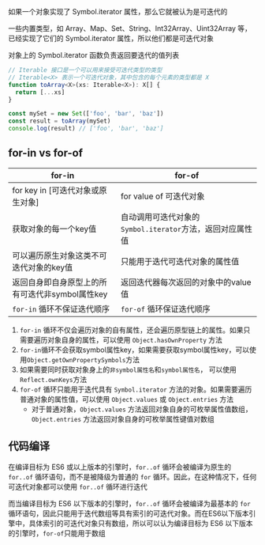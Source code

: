 如果一个对象实现了 Symbol.iterator 属性，那么它就被认为是可迭代的

一些内置类型，如 Array、Map、Set、String、Int32Array、Uint32Array 等，已经实现了它们的 Symbol.iterator 属性，所以他们都是可迭代对象

对象上的 Symbol.iterator 函数负责返回要迭代的值列表

```ts
// Iterable 接口是一个可以用来接受可迭代类型的类型
// Iterable<X> 表示一个可迭代对象，其中包含的每个元素的类型都是 X
function toArray<X>(xs: Iterable<X>): X[] {
  return [...xs]
}

const mySet = new Set(['foo', 'bar', 'baz'])
const result = toArray(mySet)
console.log(result) // ['foo', 'bar', 'baz']
```



## for-in vs for-of

| for-in                                          | for-of                                                    |
| ----------------------------------------------- | --------------------------------------------------------- |
| for key in [可迭代对象或原生对象]               | for value of 可迭代对象                                   |
| 获取对象的每一个key值                           | 自动调用可迭代对象的`Symbol.iterator`方法，返回对应属性值 |
| 可以遍历原生对象这类不可迭代对象的key值         | 只能用于迭代可迭代对象的属性值                            |
| 返回自身即自身原型上的所有可迭代非symbol属性key | 返回迭代器每次返回的对象中的value值                       |
| `for-in` 循环不保证迭代顺序                     | `for-of` 循环保证迭代顺序                                 |

1. `for-in` 循环不仅会遍历对象的自有属性，还会遍历原型链上的属性。如果只需要遍历对象自身的属性，可以使用 `Object.hasOwnProperty` 方法
2. `for-in`循环不会获取symbol属性key，如果需要获取symbol属性key，可以使用`Object.getOwnPropertySymbols`方法
3. 如果需要同时获取对象身上的`非symbol属性名`和`symbol属性名`， 可以使用`Reflect.ownKeys`方法
4. `for-of` 循环只能用于迭代具有 `Symbol.iterator` 方法的对象。如果需要遍历普通对象的属性值，可以使用 `Object.values` 或 `Object.entries` 方法
   + 对于普通对象，`Object.values` 方法返回对象自身的可枚举属性值数组，`Object.entries` 方法返回对象自身的可枚举属性键值对数组



## 代码编译

在编译目标为 ES6 或以上版本的引擎时，`for..of` 循环会被编译为原生的 `for..of` 循环语句，而不是被降级为普通的 `for` 循环。因此，在这种情况下，任何可迭代对象都可以使用 `for..of` 循环进行迭代

而当编译目标为 ES6 以下版本的引擎时，`for..of` 循环会被编译为最基本的 `for` 循环语句，因此只能用于迭代数组等具有索引的可迭代对象。而在ES6以下版本引擎中，具体索引的可迭代对象只有数组，所以可以认为编译目标为 ES6 以下版本的引擎时，`for-of`只能用于数组